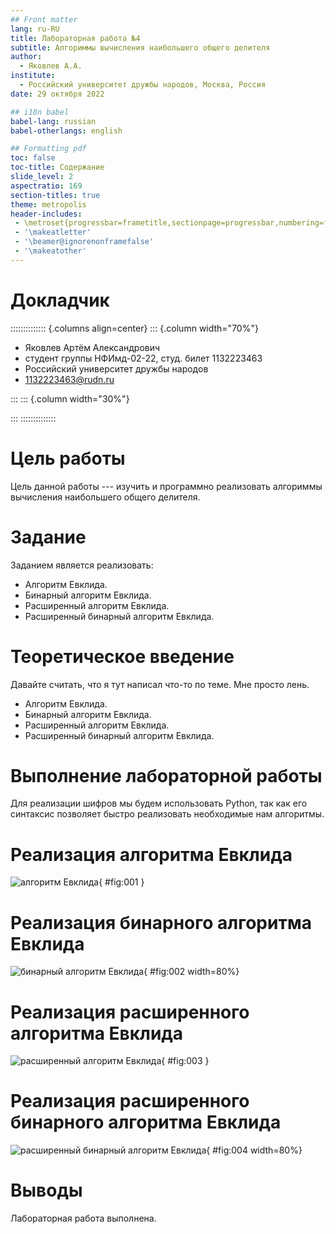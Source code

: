 ```yaml
---
## Front matter
lang: ru-RU
title: Лабораторная работа №4
subtitle: Алгориммы вычисления наибольшего общего делителя
author:
  - Яковлев А.А.
institute:
  - Российский университет дружбы народов, Москва, Россия
date: 29 октября 2022

## i18n babel
babel-lang: russian
babel-otherlangs: english

## Formatting pdf
toc: false
toc-title: Содержание
slide_level: 2
aspectratio: 169
section-titles: true
theme: metropolis
header-includes:
 - \metroset{progressbar=frametitle,sectionpage=progressbar,numbering=fraction}
 - '\makeatletter'
 - '\beamer@ignorenonframefalse'
 - '\makeatother'
---
```


# Докладчик

:::::::::::::: {.columns align=center}
::: {.column width="70%"}

  * Яковлев Артём Александрович
  * студент группы НФИмд-02-22, студ. билет 1132223463
  * Российский университет дружбы народов
  * [1132223463@rudn.ru](mailto:1132223463@rudn.ru)

:::
::: {.column width="30%"}

:::
::::::::::::::

# Цель работы

Цель данной работы --- изучить и программно реализовать алгориммы вычисления наибольшего общего делителя.

# Задание

Заданием является реализовать:

- Алгоритм Евклида.
- Бинарный алгоритм Евклида.
- Расширенный алгоритм Евклида.
- Расширенный бинарный алгоритм Евклида.

# Теоретическое введение

Давайте считать, что я тут написал что-то по теме. Мне просто лень.

- Алгоритм Евклида.
- Бинарный алгоритм Евклида.
- Расширенный алгоритм Евклида.
- Расширенный бинарный алгоритм Евклида.

# Выполнение лабораторной работы

Для реализации шифров мы будем использовать Python, так как его синтаксис позволяет быстро реализовать необходимые нам алгоритмы.

# Реализация алгоритма Евклида

![алгоритм Евклида](images/1.png){ #fig:001 }

# Реализация бинарного алгоритма Евклида

![бинарный алгоритм Евклида](images/2.png){ #fig:002 width=80%}

# Реализация расширенного алгоритма Евклида

![расширенный алгоритм Евклида](images/3.png){ #fig:003 }

# Реализация расширенного бинарного алгоритма Евклида

![расширенный бинарный алгоритм Евклида](images/4.png){ #fig:004 width=80%}

# Выводы

Лабораторная работа выполнена.